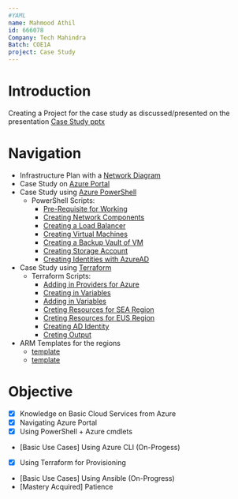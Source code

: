 ```yaml
---
#YAML
name: Mahmood Athil
id: 666078
Company: Tech Mahindra
Batch: COE1A
project: Case Study
---
```


# Introduction
Creating a Project for the case study as discussed/presented on the presentation [Case Study pptx](./AzureCase_TM_coe_v2.pptx)

# Navigation
- Infrastructure Plan with a [Network Diagram](./Case_Study%20Implementation.pdf)
- Case Study on [Azure Portal](./Portal/Azure%20Portal.md) 
- Case Study using [Azure PowerShell](./PowerShell/Azure%20PowerShell.md)
	- PowerShell Scripts:
		- [Pre-Requisite for Working](./PowerShell/000prerequisite.ps1)
		- [Creating Network Components](./PowerShell/001network.ps1)
		- [Creating a Load Balancer](./PowerShell/002loadbalancer.ps1)
		- [Creating Virtual Machines](./PowerShell/003virtualmachine.ps1)
		- [Creating a Backup Vault of VM](./PowerShell/004backup.ps1)
		- [Creating Storage Account](./PowerShell/005storage.ps1)
		- [Creating Identities with AzureAD](./PowerShell/006identity.ps1)
- Case Study using [Terraform](./Terraform/Terraform.md)
	- Terraform Scripts:
		- [Adding in Providers for Azure](./Terraform/provider.tf)
		- [Creating in Variables](./Terraform/variables.tf)
		- [Adding in Variables](./Terraform/terraform.tfvars)
		- [Creting Resources for SEA Region](./Terraform/main_sea.tf)
		- [Creting Resources for EUS Region](./Terraform/main_eus.tf)
		- [Creating AD Identity](./Terraform/ad_identity.tf)
		- [Creting Output](./Terraform/output.tf)
- ARM Templates for the regions
	- [template](ARM%20Template/sea_rg/template.json)
	- [template](ARM%20Template/eus_rg/template.json)


# Objective
- [x] Knowledge on Basic Cloud Services from Azure
- [x] Navigating Azure Portal
- [x] Using PowerShell + Azure cmdlets
- [Basic Use Cases] Using Azure CLI (On-Progess)
- [x] Using Terraform for Provisioning
- [Basic Use Cases] Using Ansible (On-Progress)
- [Mastery Acquired] Patience